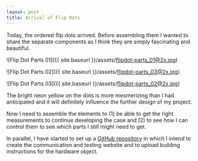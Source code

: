 ```yaml
---
layout: post
title: Arrival of Flip Dots
---
```


Today, the ordered flip dots arrived. Before assembling them I wanted to share the separate components as I think they are simply fascinating and beautiful.

![Flip Dot Parts 01]({{ site.baseurl }}/assets/flipdot-parts_01@2x.jpg)

![Flip Dot Parts 02]({{ site.baseurl }}/assets/flipdot-parts_03@2x.jpg)

![Flip Dot Parts 03]({{ site.baseurl }}/assets/flipdot-parts_02@2x.jpg)

The bright neon yellow on the dots is more mesmerizing than I had anticipated and it will definitely influence the further design of my project. 

Now I need to assemble the elements to (1) be able to get the right measurements to continue developing the case and (2) to see how I can control them to see which parts I still might need to get. 

In parallel, I have started to set up a [GitHub repository](https://github.com/olivierbrcknr/flipdot-communicator) in which I intend to create the communication and testing website and to upload building instructions for the hardware object. 
